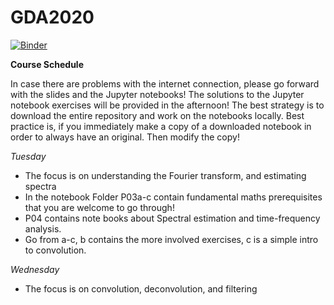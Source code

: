 # GDA2020

[![Binder](https://mybinder.org/badge_logo.svg)](https://mybinder.org/v2/gh/heinerigel/GDA2020/master)


**Course Schedule**

In case there are problems with the internet connection, please go forward with the slides and the Jupyter notebooks! The solutions to the Jupyter notebook exercises will be provided in the afternoon! The best strategy is to download the entire repository and work on the notebooks locally. Best practice is, if you immediately make a copy of a downloaded notebook in order to always have an original. Then modify the copy!

*Tuesday*

- The focus is on understanding the Fourier transform, and estimating spectra
- In the notebook Folder P03a-c contain fundamental maths prerequisites that you are welcome to go through!
- P04 contains note books about Spectral estimation and time-frequency analysis. 
- Go from a-c, b contains the more involved exercises, c is a simple intro to convolution. 

*Wednesday*

- The focus is on convolution, deconvolution, and filtering
